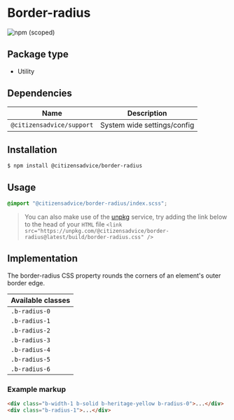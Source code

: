 # Border-radius

![npm (scoped)](https://img.shields.io/npm/v/@citizensadvice/border-radius.svg)

## Package type

- Utility

## Dependencies

| Name                      | Description                 |
|---------------------------|-----------------------------|
| `@citizensadvice/support` | System wide settings/config |

## Installation

```shell
$ npm install @citizensadvice/border-radius
```

## Usage

```scss
@import "@citizensadvice/border-radius/index.scss";
```

> You can also make use of the [unpkg](https://unpkg.com) service, try adding the link below to the head of your `HTML` file
> `<link src="https://unpkg.com/@citizensadvice/border-radius@latest/build/border-radius.css" />`

## Implementation

The border-radius CSS property rounds the corners of an element's outer border edge. 

| Available classes |
|-------------------|
| `.b-radius-0`     |
| `.b-radius-1`     |
| `.b-radius-2`     |
| `.b-radius-3`     |
| `.b-radius-4`     |
| `.b-radius-5`     |
| `.b-radius-6`     |


### Example markup
```html
<div class="b-width-1 b-solid b-heritage-yellow b-radius-0">...</div>
<div class="b-radius-1">...</div>
```